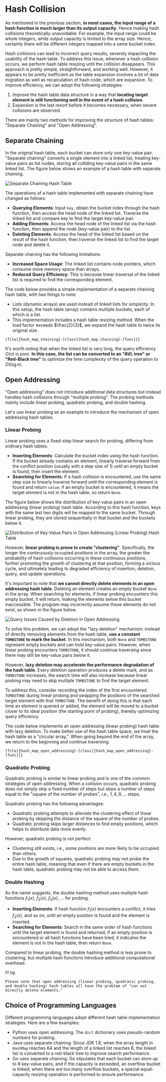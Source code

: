 # Hash Collision

As mentioned in the previous section, **in most cases, the input range of a hash function is much larger than its output capacity**. Hence making hash collisions theoretically unavoidable. For example, the input range could be whole integers, while output capacity is limited to the array size. Hence, certainly there will be different integers mapped into a same bucket index.

Hash collisions can lead to incorrect query results, severely impacting the usability of the hash table. To address this issue, whenever a hash collision occurs, we perform hash table resizing until the collision disappears. This approach is pretty simple, straightforward, and working well. However, it appears to be pretty inefficient as the table expansion involves a lot of data migration as well as recalculation of hash code, which are expansive. To improve efficiency, we can adopt the following strategies:

1. Improve the hash table data structure in a way that **locating target element is still functioning well in the event of a hash collision**.
2. Expansion is the last resort before it becomes necessary, when severe collisions are observed.

There are mainly two methods for improving the structure of hash tables: "Separate Chaining" and "Open Addressing".

## Separate Chaining

In the original hash table, each bucket can store only one key-value pair. "Separate chaining" converts a single element into a linked list, treating key-value pairs as list nodes, storing all colliding key-value pairs in the same linked list. The figure below shows an example of a hash table with separate chaining.

![Separate Chaining Hash Table](hash_collision.assets/hash_table_chaining.png)

The operations of a hash table implemented with separate chaining have changed as follows:

- **Querying Elements**: Input `key`, obtain the bucket index through the hash function, then access the head node of the linked list. Traverse the linked list and compare key to find the target key-value pair.
- **Adding Elements**: Access the head node of the linked list via the hash function, then append the node (key-value pair) to the list.
- **Deleting Elements**: Access the head of the linked list based on the result of the hash function, then traverse the linked list to find the target node and delete it.

Separate chaining has the following limitations:

- **Increased Space Usage**: The linked list contains node pointers, which consume more memory space than arrays.
- **Reduced Query Efficiency**: This is because linear traversal of the linked list is required to find the corresponding element.

The code below provides a simple implementation of a separate chaining hash table, with two things to note:

- Lists (dynamic arrays) are used instead of linked lists for simplicity. In this setup, the hash table (array) contains multiple buckets, each of which is a list.
- This implementation includes a hash table resizing method. When the load factor exceeds $\frac{2}{3}$, we expand the hash table to twice its original size.

```src
[file]{hash_map_chaining}-[class]{hash_map_chaining}-[func]{}
```

It's worth noting that when the linked list is very long, the query efficiency $O(n)$ is poor. **In this case, the list can be converted to an "AVL tree" or "Red-Black tree"** to optimize the time complexity of the query operation to $O(\log n)$.

## Open Addressing

"Open addressing" does not introduce additional data structures but instead handles hash collisions through "multiple probing". The probing methods mainly include linear probing, quadratic probing, and double hashing.

Let's use linear probing as an example to introduce the mechanism of open addressing hash tables.

### Linear Probing

Linear probing uses a fixed-step linear search for probing, differing from ordinary hash tables.

- **Inserting Elements**: Calculate the bucket index using the hash function. If the bucket already contains an element, linearly traverse forward from the conflict position (usually with a step size of $1$) until an empty bucket is found, then insert the element.
- **Searching for Elements**: If a hash collision is encountered, use the same step size to linearly traverse forward until the corresponding element is found and return `value`; if an empty bucket is encountered, it means the target element is not in the hash table, so return `None`.

The figure below shows the distribution of key-value pairs in an open addressing (linear probing) hash table. According to this hash function, keys with the same last two digits will be mapped to the same bucket. Through linear probing, they are stored sequentially in that bucket and the buckets below it.

![Distribution of Key-Value Pairs in Open Addressing (Linear Probing) Hash Table](hash_collision.assets/hash_table_linear_probing.png)

However, **linear probing is prone to create "clustering"**. Specifically, the longer the continuously occupied positions in the array, the greater the probability of hash collisions occurring in these continuous positions, further promoting the growth of clustering at that position, forming a vicious cycle, and ultimately leading to degraded efficiency of insertion, deletion, query, and update operations.

It's important to note that **we cannot directly delete elements in an open addressing hash table**. Deleting an element creates an empty bucket `None` in the array. When searching for elements, if linear probing encounters this empty bucket, it will return, making the elements below this bucket inaccessible. The program may incorrectly assume these elements do not exist, as shown in the figure below.

![Query Issues Caused by Deletion in Open Addressing](hash_collision.assets/hash_table_open_addressing_deletion.png)

To solve this problem, we can adopt the "lazy deletion" mechanism: instead of directly removing elements from the hash table, **use a constant `TOMBSTONE` to mark the bucket**. In this mechanism, both `None` and `TOMBSTONE` represent empty buckets and can hold key-value pairs. However, when linear probing encounters `TOMBSTONE`, it should continue traversing since there may still be key-value pairs below it.

However, **lazy deletion may accelerate the performance degradation of the hash table**. Every deletion operation produces a delete mark, and as `TOMBSTONE` increases, the search time will also increase because linear probing may need to skip multiple `TOMBSTONE` to find the target element.

To address this, consider recording the index of the first encountered `TOMBSTONE` during linear probing and swapping the positions of the searched target element with that `TOMBSTONE`. The benefit of doing this is that each time an element is queried or added, the element will be moved to a bucket closer to its ideal position (the starting point of probing), thereby optimizing query efficiency.

The code below implements an open addressing (linear probing) hash table with lazy deletion. To make better use of the hash table space, we treat the hash table as a "circular array,". When going beyond the end of the array, we return to the beginning and continue traversing.

```src
[file]{hash_map_open_addressing}-[class]{hash_map_open_addressing}-[func]{}
```

### Quadratic Probing

Quadratic probing is similar to linear probing and is one of the common strategies of open addressing. When a collision occurs, quadratic probing does not simply skip a fixed number of steps but skips a number of steps equal to the "square of the number of probes", i.e., $1, 4, 9, \dots$ steps.

Quadratic probing has the following advantages:

- Quadratic probing attempts to alleviate the clustering effect of linear probing by skipping the distance of the square of the number of probes.
- Quadratic probing skips larger distances to find empty positions, which helps to distribute data more evenly.

However, quadratic probing is not perfect:

- Clustering still exists, i.e., some positions are more likely to be occupied than others.
- Due to the growth of squares, quadratic probing may not probe the entire hash table, meaning that even if there are empty buckets in the hash table, quadratic probing may not be able to access them.

### Double Hashing

As the name suggests, the double hashing method uses multiple hash functions $f_1(x)$, $f_2(x)$, $f_3(x)$, $\dots$ for probing.

- **Inserting Elements**: If hash function $f_1(x)$ encounters a conflict, it tries $f_2(x)$, and so on, until an empty position is found and the element is inserted.
- **Searching for Elements**: Search in the same order of hash functions until the target element is found and returned; if an empty position is encountered or all hash functions have been tried, it indicates the element is not in the hash table, then return `None`.

Compared to linear probing, the double hashing method is less prone to clustering, but multiple hash functions introduce additional computational overhead.

!!! tip

    Please note that open addressing (linear probing, quadratic probing, and double hashing) hash tables all have the problem of "can not directly delete elements."

## Choice of Programming Languages

Different programming languages adopt different hash table implementation strategies. Here are a few examples:

- Python uses open addressing. The `dict` dictionary uses pseudo-random numbers for probing.
- Java uses separate chaining. Since JDK 1.8, when the array length in `HashMap` reaches 64 and the length of a linked list reaches 8, the linked list is converted to a red-black tree to improve search performance.
- Go uses separate chaining. Go stipulates that each bucket can store up to 8 key-value pairs, and if the capacity is exceeded, an overflow bucket is linked; when there are too many overflow buckets, a special equal-capacity resizing operation is performed to ensure performance.
